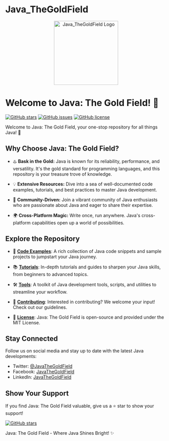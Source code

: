 # Java_TheGoldField

<p align="center">
  <img src="C:\Users\HP\OneDrive\Documents\lumenor fundamentals\images.png" alt="Java_TheGoldField Logo" width="200">
</p>

# Welcome to Java: The Gold Field! 🚀

[![GitHub stars](https://img.shields.io/github/stars/YourUsername/Java_TheGoldField?style=for-the-badge)](https://github.com/YourUsername/Java_TheGoldField/stargazers)
[![GitHub issues](https://img.shields.io/github/issues/YourUsername/Java_TheGoldField?style=for-the-badge)](https://github.com/YourUsername/Java_TheGoldField/issues)
[![GitHub license](https://img.shields.io/github/license/YourUsername/Java_TheGoldField?style=for-the-badge)](https://github.com/YourUsername/Java_TheGoldField/blob/main/LICENSE)

Welcome to Java: The Gold Field, your one-stop repository for all things Java! 🌟

## Why Choose Java: The Gold Field?

- ♨️ **Bask in the Gold:** Java is known for its reliability, performance, and versatility. It's the gold standard for programming languages, and this repository is your treasure trove of knowledge.

- 💡 **Extensive Resources:** Dive into a sea of well-documented code examples, tutorials, and best practices to master Java development.

- 🧩 **Community-Driven:** Join a vibrant community of Java enthusiasts who are passionate about Java and eager to share their expertise.

- 🌍 **Cross-Platform Magic:** Write once, run anywhere. Java's cross-platform capabilities open up a world of possibilities.

## Explore the Repository

- 📂 **[Code Examples](examples/)**: A rich collection of Java code snippets and sample projects to jumpstart your Java journey.

- 📚 **[Tutorials](tutorials/)**: In-depth tutorials and guides to sharpen your Java skills, from beginners to advanced topics.

- 🛠️ **[Tools](tools/)**: A toolkit of Java development tools, scripts, and utilities to streamline your workflow.

- 📖 **[Contributing](CONTRIBUTING.md)**: Interested in contributing? We welcome your input! Check out our guidelines.

- 📜 **[License](LICENSE)**: Java: The Gold Field is open-source and provided under the MIT License.

## Stay Connected

Follow us on social media and stay up to date with the latest Java developments:

- Twitter: [@JavaTheGoldField](https://twitter.com/JavaTheGoldField)
- Facebook: [JavaTheGoldField](https://www.facebook.com/JavaTheGoldField)
- LinkedIn: [JavaTheGoldField](https://www.linkedin.com/company/JavaTheGoldField)

## Show Your Support

If you find Java: The Gold Field valuable, give us a ⭐️ star to show your support!

[![GitHub stars](https://img.shields.io/github/stars/YourUsername/Java_TheGoldField?style=social)](https://github.com/YourUsername/Java_TheGoldField/stargazers)

Java: The Gold Field - Where Java Shines Bright! ✨

